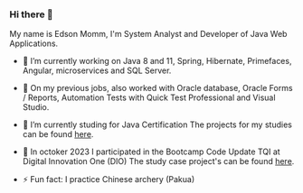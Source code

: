 <!-- **edsonmomm/edsonmomm** is a ✨ _special_ ✨ repository because its `README.md` (this file) appears on your GitHub profile.
Here are some ideas to get you started:

- 🔭 I’m currently working on ...
- 🌱 I’m currently learning ...
- 👯 I’m looking to collaborate on ...
- 🤔 I’m looking for help with ...
- 💬 Ask me about ...
- 📫 How to reach me: ...
- 😄 Pronouns: ...
- ⚡ Fun fact: ...
-->

### Hi there 👋
My name is Edson Momm, I'm System Analyst and Developer of Java Web Applications.
- 🔭 I’m currently working on Java 8 and 11, Spring, Hibernate, Primefaces, Angular, microservices and SQL Server.
- 🔭 On my previous jobs, also worked with Oracle database, Oracle Forms / Reports, Automation Tests with Quick Test Professional and Visual Studio.
- 🌱 I’m currently studing for Java Certification
  The projects for my studies can be found <a href="https://github.com/stars/edsonmomm/lists/java-certification" target="_blank">here</a>.

- 🌱 In octoker 2023 I participated in the Bootcamp Code Update TQI at Digital Innovation One (DIO)
  The study case project's can be found <a href="https://github.com/stars/edsonmomm/lists/dio-kotlin-bootcamp" target="_blank">here</a>.

- ⚡ Fun fact: I practice Chinese archery (Pakua)
